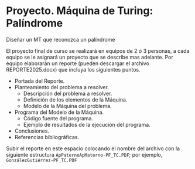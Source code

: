 # Proyecto. Máquina de Turing: Palíndrome
Diseñar un MT que reconozca un palíndrome

El proyecto final de curso se realizará en equipos de 2 ó 3 personas, a cada equipo se le asignará un proyecto que se describe mas adelante. Por equipo elaborarán un reporte (pueden descargar el archivo REPORTE2025.docx) que incluya los siguientes puntos.
- Portada del Reporte.
- Planteamiento del problema a resolver.
    - Descripción del problema a resolver.
    - Definición de los elementos de la Máquina.
    - Modelo de la Máquina del problema.
- Programa del Modelo de la Máquina.
    - Código fuente del programa.
    - Ejemplo de resultados de la ejecución del programa.
- Conclusiones.
- Referencias bibliográficas.

 Subir el reporte en este espacio colocando el nombre del archivo con la siguiente estructura `ApPaternoApMaterno-PF_TC.PDF`; por ejemplo, `GonzálezGutiérrez-PF_TC.PDF`
